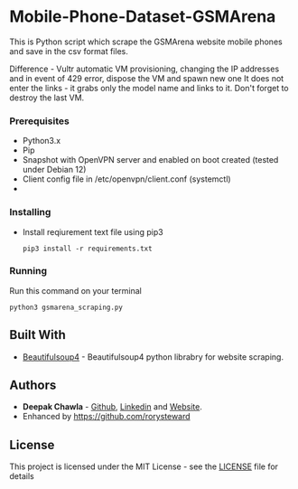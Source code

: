 # Mobile-Phone-Dataset-GSMArena
This is Python script which scrape the GSMArena website mobile phones and save in the csv format files.

Difference - 
Vultr automatic VM provisioning, changing the IP addresses and in event of 429 error, dispose the VM and spawn new one
It does not enter the links - it grabs only the model name and links to it.
Don't forget to destroy the last VM.


### Prerequisites

* Python3.x
* Pip
* Snapshot with OpenVPN server and enabled on boot created (tested under Debian 12)
* Client config file in /etc/openvpn/client.conf (systemctl)
* 
### Installing

* Install reqiurement text file using pip3
  
  ```
  pip3 install -r requirements.txt
  ```

### Running

  Run this command on your terminal
  ```
  python3 gsmarena_scraping.py
  ```

## Built With

* [Beautifulsoup4](https://pypi.org/project/beautifulsoup4/) - Beautifulsoup4 python librabry for website scraping.

## Authors

* **Deepak Chawla** - [Github](https://github.com/Deepakchawla), [Linkedin](https://www.linkedin.com/in/deepakchawla1307/) and [Website](http://deepakchawla.me/).
* Enhanced by https://github.com/rorysteward

## License

This project is licensed under the MIT License - see the [LICENSE](LICENSE) file for details
